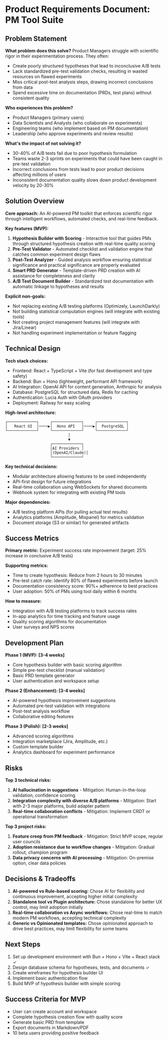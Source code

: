 # Product Requirements Document: PM Tool Suite
## Problem Statement

**What problem does this solve?**
Product Managers struggle with scientific rigor in their experimentation process. They often:
- Create poorly structured hypotheses that lead to inconclusive A/B tests
- Lack standardized pre-test validation checks, resulting in wasted resources on flawed experiments
- Miss critical post-test analysis steps, drawing incorrect conclusions from data
- Spend excessive time on documentation (PRDs, test plans) without consistent quality

**Who experiences this problem?**
- Product Managers (primary users)
- Data Scientists and Analysts (who collaborate on experiments)
- Engineering teams (who implement based on PM documentation)
- Leadership (who approve experiments and review results)

**What's the impact of not solving it?**
- 30-40% of A/B tests fail due to poor hypothesis formulation
- Teams waste 2-3 sprints on experiments that could have been caught in pre-test validation
- Incorrect conclusions from tests lead to poor product decisions affecting millions of users
- Inconsistent documentation quality slows down product development velocity by 20-30%

## Solution Overview

**Core approach:** An AI-powered PM toolkit that enforces scientific rigor through intelligent workflows, automated checks, and real-time feedback.

**Key features (MVP):**
1. **Hypothesis Builder with Scoring** - Interactive tool that guides PMs through structured hypothesis creation with real-time quality scoring
2. **Pre-Test Validator** - Automated checklist and validation engine that catches common experiment design flaws
3. **Post-Test Analyzer** - Guided analysis workflow ensuring statistical significance and practical significance are properly evaluated
4. **Smart PRD Generator** - Template-driven PRD creation with AI assistance for completeness and clarity
5. **A/B Test Document Builder** - Standardized test documentation with automatic linkage to hypotheses and results

**Explicit non-goals:**
- Not replacing existing A/B testing platforms (Optimizely, LaunchDarkly)
- Not building statistical computation engines (will integrate with existing tools)
- Not creating project management features (will integrate with Jira/Linear)
- Not handling experiment implementation or feature flagging

## Technical Design

**Tech stack choices:**
- Frontend: React + TypeScript + Vite (for fast development and type safety)
- Backend: Bun + Hono (lightweight, performant API framework)
- AI Integration: OpenAI API for content generation, Anthropic for analysis
- Database: PostgreSQL for structured data, Redis for caching
- Authentication: Lucia Auth with OAuth providers
- Deployment: Railway for easy scaling

**High-level architecture:**
```
┌─────────────┐     ┌─────────────┐     ┌─────────────┐
│   React UI  │────▶│  Hono API   │────▶│  PostgreSQL │
└─────────────┘     └─────────────┘     └─────────────┘
                            │
                            ▼
                    ┌─────────────┐
                    │AI Providers │
                    │(OpenAI/Claude)│
                    └─────────────┘
```

**Key technical decisions:**
- Modular architecture allowing features to be used independently
- API-first design for future integrations
- Real-time collaboration using WebSockets for shared documents
- Webhook system for integrating with existing PM tools

**Major dependencies:**
- A/B testing platform APIs (for pulling actual test results)
- Analytics platforms (Amplitude, Mixpanel) for metrics validation
- Document storage (S3 or similar) for generated artifacts

## Success Metrics

**Primary metric:** Experiment success rate improvement (target: 25% increase in conclusive A/B tests)

**Supporting metrics:**
- Time to create hypothesis: Reduce from 2 hours to 30 minutes
- Pre-test catch rate: Identify 80% of flawed experiments before launch
- Documentation consistency score: 90%+ adherence to best practices
- User adoption: 50% of PMs using tool daily within 6 months

**How to measure:**
- Integration with A/B testing platforms to track success rates
- In-app analytics for time tracking and feature usage
- Quality scoring algorithms for documentation
- User surveys and NPS scores

## Development Plan

**Phase 1 (MVP): [3-4 weeks]**
- Core hypothesis builder with basic scoring algorithm
- Simple pre-test checklist (manual validation)
- Basic PRD template generator
- User authentication and workspace setup

**Phase 2 (Enhancement): [3-4 weeks]**
- AI-powered hypothesis improvement suggestions
- Automated pre-test validation with integrations
- Post-test analysis workflow
- Collaborative editing features

**Phase 3 (Polish): [2-3 weeks]**
- Advanced scoring algorithms
- Integration marketplace (Jira, Amplitude, etc.)
- Custom template builder
- Analytics dashboard for experiment performance

## Risks

**Top 3 technical risks:**
1. **AI hallucination in suggestions** - Mitigation: Human-in-the-loop validation, confidence scoring
2. **Integration complexity with diverse A/B platforms** - Mitigation: Start with 2-3 major platforms, build adapter pattern
3. **Real-time collaboration conflicts** - Mitigation: Implement CRDT or operational transformation

**Top 3 project risks:**
1. **Feature creep from PM feedback** - Mitigation: Strict MVP scope, regular user councils
2. **Adoption resistance due to workflow changes** - Mitigation: Gradual rollout, champion program
3. **Data privacy concerns with AI processing** - Mitigation: On-premise option, clear data policies

## Decisions & Tradeoffs

1. **AI-powered vs Rule-based scoring:** Chose AI for flexibility and continuous improvement, accepting higher initial complexity
2. **Standalone tool vs Plugin architecture:** Chose standalone for better UX control, may limit adoption initially
3. **Real-time collaboration vs Async workflows:** Chose real-time to match modern PM workflows, accepting technical complexity
4. **Generic vs Opinionated templates:** Chose opinionated approach to drive best practices, may limit flexibility for some teams

## Next Steps

1. Set up development environment with Bun + Hono + Vite + React stack ✓
2. Design database schema for hypotheses, tests, and documents ✓
3. Create wireframes for hypothesis builder UI
4. Implement basic authentication flow
5. Build MVP of hypothesis builder with simple scoring

## Success Criteria for MVP

- User can create account and workspace
- Complete hypothesis creation flow with quality score
- Generate basic PRD from template
- Export documents in Markdown/PDF
- 10 beta users providing positive feedback
